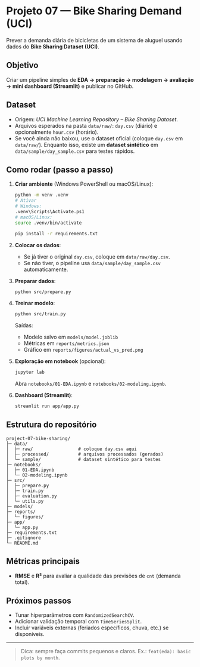 # Projeto 07 — Bike Sharing Demand (UCI)

Prever a demanda diária de bicicletas de um sistema de aluguel usando dados do **Bike Sharing Dataset (UCI)**.

## Objetivo
Criar um pipeline simples de **EDA → preparação → modelagem → avaliação → mini dashboard (Streamlit)** e publicar no GitHub.

## Dataset
- Origem: *UCI Machine Learning Repository – Bike Sharing Dataset*.
- Arquivos esperados na pasta `data/raw/`: `day.csv` (diário) e opcionalmente `hour.csv` (horário).
- Se você ainda não baixou, use o dataset oficial (coloque `day.csv` em `data/raw/`). Enquanto isso, existe um **dataset sintético** em `data/sample/day_sample.csv` para testes rápidos.

## Como rodar (passo a passo)
1. **Criar ambiente** (Windows PowerShell ou macOS/Linux):
   ```bash
   python -m venv .venv
   # Ativar
   # Windows:
   .venv\Scripts\Activate.ps1
   # macOS/Linux:
   source .venv/bin/activate

   pip install -r requirements.txt
   ```

2. **Colocar os dados**:
   - Se já tiver o original `day.csv`, coloque em `data/raw/day.csv`.
   - Se não tiver, o pipeline usa `data/sample/day_sample.csv` automaticamente.

3. **Preparar dados**:
   ```bash
   python src/prepare.py
   ```

4. **Treinar modelo**:
   ```bash
   python src/train.py
   ```

   Saídas:
   - Modelo salvo em `models/model.joblib`
   - Métricas em `reports/metrics.json`
   - Gráfico em `reports/figures/actual_vs_pred.png`

5. **Exploração em notebook** (opcional):
   ```bash
   jupyter lab
   ```
   Abra `notebooks/01-EDA.ipynb` e `notebooks/02-modeling.ipynb`.

6. **Dashboard (Streamlit)**:
   ```bash
   streamlit run app/app.py
   ```

## Estrutura do repositório
```
project-07-bike-sharing/
├─ data/
│  ├─ raw/                 # coloque day.csv aqui
│  ├─ processed/           # arquivos processados (gerados)
│  └─ sample/              # dataset sintético para testes
├─ notebooks/
│  ├─ 01-EDA.ipynb
│  └─ 02-modeling.ipynb
├─ src/
│  ├─ prepare.py
│  ├─ train.py
│  ├─ evaluation.py
│  └─ utils.py
├─ models/
├─ reports/
│  └─ figures/
├─ app/
│  └─ app.py
├─ requirements.txt
├─ .gitignore
└─ README.md
```

## Métricas principais
- **RMSE** e **R²** para avaliar a qualidade das previsões de `cnt` (demanda total).

## Próximos passos
- Tunar hiperparâmetros com `RandomizedSearchCV`.
- Adicionar validação temporal com `TimeSeriesSplit`.
- Incluir variáveis externas (feriados específicos, chuva, etc.) se disponíveis.

---

> Dica: sempre faça commits pequenos e claros. Ex.: `feat(eda): basic plots by month`.